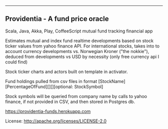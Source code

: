 ---------------------------------
Providentia - A fund price oracle
---------------------------------

Scala, Java, Akka, Play, CoffeeScript mutual fund tracking financial app

Estimates mutual and index fund realtime developments based on stock ticker values
from yahoo finance API. For international stocks, takes into to account currency developments
vs. Norwegian Kroner ("the nokkie"), deduced from developments vs USD by necessity (only free currency api I could find)

Stock ticker charts and actors built on template in activator.

Fund holdings pulled from csv files in format [StockName][PercentageOfFund][][][optional: StockSymbol]

Stock symbols will be queried from company name by calls to yahoo finance, if not provided in CSV, and then
stored in Postgres db.

https://providentia-funds.herokuapp.com

License:
http://apache.org/licenses/LICENSE-2.0



